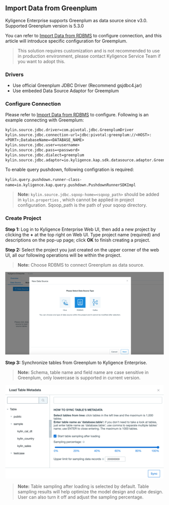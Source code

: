 ## Import Data from Greenplum

Kyligence Enterprise supports Greenplum as data source since v3.0. Supported Greenplum version is 5.3.0

You can refer to [Import Data from RDBMS](README.md) to configure connection, and this article will introduce specific configuration for Greemplum.

> This solution requires customization and is not recommended to use in production environment, please contact Kyligence Service Team if you want to adopt this.

### Drivers

- Use official Greenplum JDBC Driver (Recommend gsjdbc4.jar)
- Use embeded Data Source Adaptor for Greemplum

### Configure Connection

Please refer to [Import Data from RDBMS](README.md) to configure. Following is an example connecting with Greemplum:

```properties
kylin.source.jdbc.driver=com.pivotal.jdbc.GreenplumDriver
kylin.source.jdbc.connection-url=jdbc:pivotal:greenplum://<HOST>:<PORT>;DatabaseName=<DATABASE_NAME>
kylin.source.jdbc.user=<username>
kylin.source.jdbc.pass=<password>
kylin.source.jdbc.dialect=greenplum
kylin.source.jdbc.adaptor=io.kyligence.kap.sdk.datasource.adaptor.GreenplumAdaptor
```

To enable query pushdown, following configration is required:

`kylin.query.pushdown.runner-class-name=io.kyligence.kap.query.pushdown.PushdownRunnerSDKImpl`

> **Note:**  `kylin.source.jdbc.sqoop-home=<sqoop_path>` should be added in `kylin.properties` , which cannot be applied in project configuration. Sqoop_path is the path of your sqoop directory. 

### Create Project

**Step 1:** Log in to Kyligence Enterprise Web UI, then add a new project by clicking the **+** at the top right on Web UI. Type project name (required) and descriptions on the pop-up page; click **OK** to finish creating a project.

**Step 2:** Select the project you just created on the upper corner of the web UI, all our following operations will be within the project.

> **Note:** Choose RDBMS to connect Greenplum as data source.

![Select data source](../images/rdbms_import_select_source.png)

**Step 3:** Synchronize tables from Greenplum to Kyligence Enterprise.

> **Note:** Schema, table name and field name are case sensitive in Greenplum, only lowercase is supported in current version.

![Synchronize table's metadata](../images/rdbms_import_gp_tables.png)

> **Note:** Table sampling after loading is selected by default. Table sampling results will help optimize the model design and cube design. User can also turn it off and adjust the sampling percentage.

